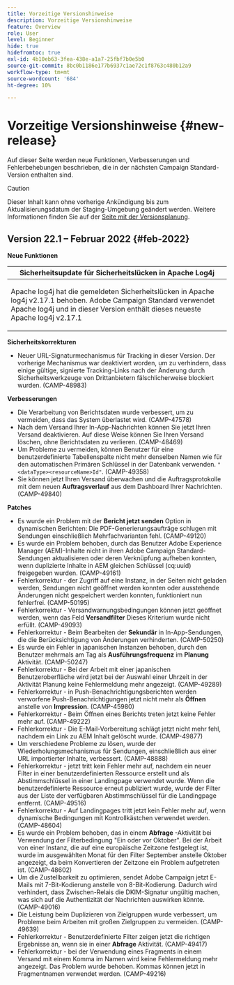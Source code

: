 ```yaml
---
title: Vorzeitige Versionshinweise
description: Vorzeitige Versionshinweise
feature: Overview
role: User
level: Beginner
hide: true
hidefromtoc: true
exl-id: 4b10eb63-3fea-438e-a1a7-25fbf7b0e5b0
source-git-commit: 8bc0b1186e177b6937c1ae72c1f8763c480b12a9
workflow-type: tm+mt
source-wordcount: '684'
ht-degree: 10%

---
```


# Vorzeitige Versionshinweise {#new-release}

Auf dieser Seite werden neue Funktionen, Verbesserungen und Fehlerbehebungen beschrieben, die in der nächsten Campaign Standard-Version enthalten sind.

>[!CAUTION]
>
> Dieser Inhalt kann ohne vorherige Ankündigung bis zum Aktualisierungsdatum der Staging-Umgebung geändert werden. Weitere Informationen finden Sie auf der [Seite mit der Versionsplanung](../../rn/using/release-planning.md).

## Version 22.1 – Februar 2022 {#feb-2022}


**Neue Funktionen**


<table> 
<thead> 
<tr> 
<th> <strong>Sicherheitsupdate für Sicherheitslücken in Apache Log4j</strong><br /> </th> 
</tr> 
</thead> 
<tbody> 
<tr> 
<td>
<p>Apache log4j hat die gemeldeten Sicherheitslücken in Apache log4j v2.17.1 behoben. Adobe Campaign Standard verwendet Apache log4j und in dieser Version enthält dieses neueste Apache log4j v2.17.1 </p>
</td> 
</tr> 
</tbody> 
</table>

**Sicherheitskorrekturen**

* Neuer URL-Signaturmechanismus für Tracking in dieser Version. Der vorherige Mechanismus war deaktiviert worden, um zu verhindern, dass einige gültige, signierte Tracking-Links nach der Änderung durch Sicherheitswerkzeuge von Drittanbietern fälschlicherweise blockiert wurden. (CAMP-48983)

**Verbesserungen**

* Die Verarbeitung von Berichtsdaten wurde verbessert, um zu vermeiden, dass das System überlastet wird. (CAMP-47578)
* Nach dem Versand Ihrer In-App-Nachrichten können Sie jetzt Ihren Versand deaktivieren. Auf diese Weise können Sie Ihren Versand löschen, ohne Berichtsdaten zu verlieren. (CAMP-48469)
* Um Probleme zu vermeiden, können Benutzer für eine benutzerdefinierte Tabellenspalte nicht mehr denselben Namen wie für den automatischen Primären Schlüssel in der Datenbank verwenden. `"<dataType><resourceName>Id"`. (CAMP-49358)
* Sie können jetzt Ihren Versand überwachen und die Auftragsprotokolle mit dem neuen **Auftragsverlauf** aus dem Dashboard Ihrer Nachrichten. (CAMP-49840)

**Patches**

* Es wurde ein Problem mit der **Bericht jetzt senden** Option in dynamischen Berichten: Die PDF-Generierungsaufträge schlugen mit Sendungen einschließlich Mehrfachvarianten fehl. (CAMP-49120)
* Es wurde ein Problem behoben, durch das Benutzer Adobe Experience Manager (AEM)-Inhalte nicht in ihren Adobe Campaign Standard-Sendungen aktualisieren oder deren Verknüpfung aufheben konnten, wenn duplizierte Inhalte in AEM gleichen Schlüssel (cq:uuid) freigegeben wurden. (CAMP-49161)
* Fehlerkorrektur - der Zugriff auf eine Instanz, in der Seiten nicht geladen werden, Sendungen nicht geöffnet werden konnten oder ausstehende Änderungen nicht gespeichert werden konnten, funktioniert nun fehlerfrei. (CAMP-50195)
* Fehlerkorrektur - Versandwarnungsbedingungen können jetzt geöffnet werden, wenn das Feld **Versandfilter** Dieses Kriterium wurde nicht erfüllt. (CAMP-49093)
* Fehlerkorrektur - Beim Bearbeiten der **Sekundär** in In-App-Sendungen, die die Berücksichtigung von Änderungen verhinderten. (CAMP-50250)
* Es wurde ein Fehler in japanischen Instanzen behoben, durch den Benutzer mehrmals am Tag als **Ausführungsfrequenz** im **Planung** Aktivität. (CAMP-50247)
* Fehlerkorrektur - Bei der Arbeit mit einer japanischen Benutzeroberfläche wird jetzt bei der Auswahl einer Uhrzeit in der Aktivität Planung keine Fehlermeldung mehr angezeigt. (CAMP-49289)
* Fehlerkorrektur - in Push-Benachrichtigungsberichten werden verworfene Push-Benachrichtigungen jetzt nicht mehr als **Öffnen** anstelle von **Impression**. (CAMP-45980)
* Fehlerkorrektur - Beim Öffnen eines Berichts treten jetzt keine Fehler mehr auf. (CAMP-49222)
* Fehlerkorrektur - Die E-Mail-Vorbereitung schlägt jetzt nicht mehr fehl, nachdem ein Link zu AEM Inhalt gelöscht wurde. (CAMP-49877)
* Um verschiedene Probleme zu lösen, wurde der Wiederholungsmechanismus für Sendungen, einschließlich aus einer URL importierter Inhalte, verbessert. (CAMP-48888)
* Fehlerkorrektur - jetzt tritt kein Fehler mehr auf, nachdem ein neuer Filter in einer benutzerdefinierten Ressource erstellt und als Abstimmschlüssel in einer Landingpage verwendet wurde. Wenn die benutzerdefinierte Ressource erneut publiziert wurde, wurde der Filter aus der Liste der verfügbaren Abstimmschlüssel für die Landingpage entfernt. (CAMP-49516)
* Fehlerkorrektur - Auf Landingpages tritt jetzt kein Fehler mehr auf, wenn dynamische Bedingungen mit Kontrollkästchen verwendet werden. (CAMP-48604)
* Es wurde ein Problem behoben, das in einem **Abfrage** -Aktivität bei Verwendung der Filterbedingung &quot;Ein oder vor Oktober&quot;. Bei der Arbeit von einer Instanz, die auf eine europäische Zeitzone festgelegt ist, wurde im ausgewählten Monat für den Filter September anstelle Oktober angezeigt, da beim Konvertieren der Zeitzone ein Problem aufgetreten ist. (CAMP-48602)
* Um die Zustellbarkeit zu optimieren, sendet Adobe Campaign jetzt E-Mails mit 7-Bit-Kodierung anstelle von 8-Bit-Kodierung. Dadurch wird verhindert, dass Zwischen-Relais die DKIM-Signatur ungültig machen, was sich auf die Authentizität der Nachrichten auswirken könnte. (CAMP-49016)
* Die Leistung beim Duplizieren von Zielgruppen wurde verbessert, um Probleme beim Arbeiten mit großen Zielgruppen zu vermeiden. (CAMP-49639)
* Fehlerkorrektur - Benutzerdefinierte Filter zeigen jetzt die richtigen Ergebnisse an, wenn sie in einer **Abfrage** Aktivität. (CAMP-49417)
* Fehlerkorrektur - bei der Verwendung eines Fragments in einem Versand mit einem Komma im Namen wird keine Fehlermeldung mehr angezeigt. Das Problem wurde behoben. Kommas können jetzt in Fragmentnamen verwendet werden. (CAMP-49216)